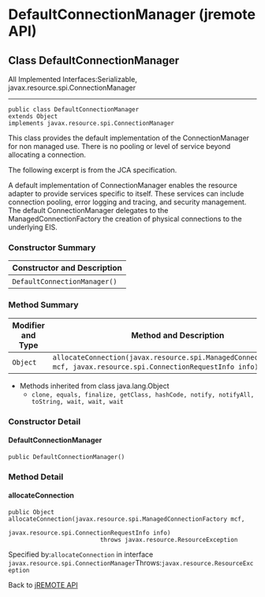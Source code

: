 # DefaultConnectionManager (jremote API)

<PageHeader />

## Class DefaultConnectionManager

All Implemented Interfaces:Serializable, javax.resource.spi.ConnectionManager
* * *


```
public class DefaultConnectionManager
extends Object
implements javax.resource.spi.ConnectionManager
```

This class provides the default implementation of the ConnectionManager for non managed use. There is no pooling or level of service beyond allocating a connection.

The following excerpt is from the JCA specification.

A default implementation of ConnectionManager enables the resource adapter to provide services specific to itself. These services can include connection pooling, error logging and tracing, and security management. The default ConnectionManager delegates to the ManagedConnectionFactory the creation of physical connections to the underlying EIS.

### Constructor Summary


| Constructor and Description<br> |
| --- |
| `DefaultConnectionManager()` <br> |






### Method Summary


| Modifier and Type<br> | Method and Description<br> |
| --- | --- |
| `Object`<br> | `allocateConnection(javax.resource.spi.ManagedConnectionFactory mcf, javax.resource.spi.ConnectionRequestInfo info)` <br> |


- Methods inherited from class java.lang.Object
    - `clone, equals, finalize, getClass, hashCode, notify, notifyAll, toString, wait, wait, wait`

### Constructor Detail

#### DefaultConnectionManager

```
public DefaultConnectionManager()
```



### 


### Method Detail

#### allocateConnection

```
public Object allocateConnection(javax.resource.spi.ManagedConnectionFactory mcf,
                                 javax.resource.spi.ConnectionRequestInfo info)
                          throws javax.resource.ResourceException
```
Specified by:`allocateConnection` in interface `javax.resource.spi.ConnectionManager`Throws:`javax.resource.ResourceException`

Back to [jREMOTE API](com_jbase_jremote_package-summary)
